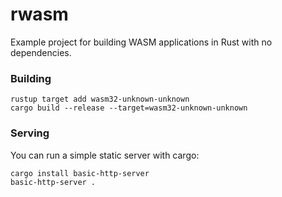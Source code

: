 ﻿# rwasm
Example project for building WASM applications in Rust with no dependencies.

### Building

```
rustup target add wasm32-unknown-unknown
cargo build --release --target=wasm32-unknown-unknown
```

### Serving
You can run a simple static server with cargo:
```
cargo install basic-http-server
basic-http-server .
```
